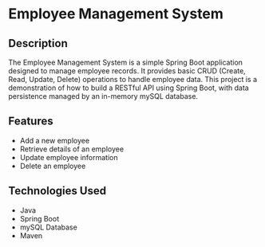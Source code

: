 # Employee Management System

## Description

The Employee Management System is a simple Spring Boot application designed to manage employee records.
It provides basic CRUD (Create, Read, Update, Delete) operations to handle employee data. 
This project is a demonstration of how to build a RESTful API using Spring Boot, with data persistence managed by an in-memory mySQL database.

## Features

- Add a new employee
- Retrieve details of an employee
- Update employee information
- Delete an employee

## Technologies Used

- Java
- Spring Boot
- mySQL Database
- Maven
